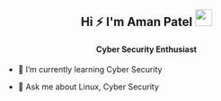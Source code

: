 
<h2 align="center">Hi ⚡️ I'm Aman Patel <img src= "https://media.tenor.com/images/2adfe94e69139f3e22623b61d375a7a7/tenor.gif" width= "30" height= "30"></h>

<h4 align="center">Cyber Security Enthusiast</h4>

<!-- - 🔭 I’m currently working on ... -->
- 🌱 I’m currently learning Cyber Security
<!-- - 👯 I’m looking to collaborate on ... -->
<!-- - 🤔 I’m looking for help with ... -->
- 💬 Ask me about Linux, Cyber Security
<!-- - 📫 How to reach me: ... -->
<!-- - 😄 Pronouns: ... -->
<!-- - ⚡ Fun fact:  -->

